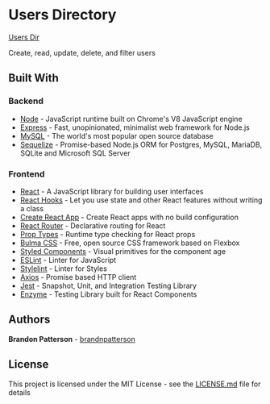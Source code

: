 # Users Directory

[Users Dir](https://users-dir.herokuapp.com/)

Create, read, update, delete, and filter users

## Built With

### Backend

- [Node](https://nodejs.org/) - JavaScript runtime built on Chrome's V8 JavaScript engine
- [Express](https://expressjs.com/) - Fast, unopinionated, minimalist web framework for Node.js
- [MySQL](https://www.mysql.com/) - The world's most popular open source database
- [Sequelize](http://docs.sequelizejs.com/) - Promise-based Node.js ORM for Postgres, MySQL, MariaDB, SQLite and Microsoft SQL Server

### Frontend

- [React](https://reactjs.org/) - A JavaScript library for building user interfaces
- [React Hooks](https://reactjs.org/docs/hooks-intro.html) - Let you use state and other React features without writing a class
- [Create React App](https://facebook.github.io/create-react-app/) - Create React apps with no build configuration
- [React Router](https://reacttraining.com/react-router/) - Declarative routing for React
- [Prop Types](https://github.com/facebook/prop-types/) - Runtime type checking for React props
- [Bulma CSS](https://bulma.io/) - Free, open source CSS framework based on Flexbox
- [Styled Components](https://www.styled-components.com/) - Visual primitives for the component age
- [ESLint](https://stylelint.io/) - Linter for JavaScript
- [Stylelint](https://stylelint.io/) - Linter for Styles
- [Axios](https://github.com/axios/axios/) - Promise based HTTP client
- [Jest](https://jestjs.io/) - Snapshot, Unit, and Integration Testing Library
- [Enzyme](https://airbnb.io/enzyme/) - Testing Library built for React Components

## Authors

**Brandon Patterson** - [brandnpatterson](https://github.com/brandnpatterson)

## License

This project is licensed under the MIT License - see the [LICENSE.md](LICENSE.md) file for details
